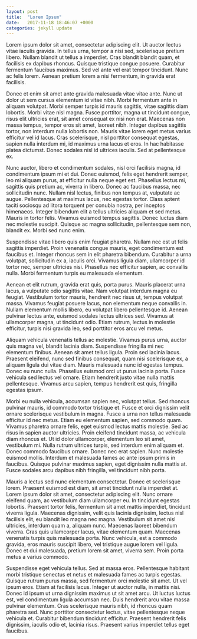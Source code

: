 ```yaml
---
layout: post
title:  "Lorem Ipsum"
date:   2017-11-18 18:46:07 +0000
categories: jekyll update
---
```

Lorem ipsum dolor sit amet, consectetur adipiscing elit. Ut auctor lectus vitae iaculis gravida. In tellus urna, tempor a nisi sed, scelerisque pretium libero. Nullam blandit ut tellus a imperdiet. Cras blandit blandit quam, et facilisis ex dapibus rhoncus. Quisque tristique congue posuere. Curabitur fermentum faucibus maximus. Sed vel ante vel erat tempor tincidunt. Nunc ac felis lorem. Aenean pretium lorem a nisi fermentum, in gravida erat facilisis.

Donec et enim sit amet ante gravida malesuada vitae vitae ante. Nunc ut dolor ut sem cursus elementum id vitae nibh. Morbi fermentum ante in aliquam volutpat. Morbi semper turpis id mauris sagittis, vitae sagittis diam lobortis. Morbi vitae nisl magna. Fusce porttitor, magna ut tincidunt congue, risus elit ultricies erat, sit amet consequat ex nisi non erat. Maecenas non massa tempus, tempor eros sit amet, laoreet nibh. Integer dapibus sagittis tortor, non interdum nulla lobortis non. Mauris vitae lorem eget metus varius efficitur vel id lacus. Cras scelerisque, nisl porttitor consequat egestas, sapien nulla interdum mi, id maximus urna lacus et eros. In hac habitasse platea dictumst. Donec sodales nisl id ultrices iaculis. Sed at pellentesque ex.

Nunc auctor, libero et condimentum sodales, nisl orci facilisis magna, id condimentum ipsum mi et dui. Donec euismod, felis eget hendrerit semper, leo mi aliquam purus, at efficitur nulla neque eget est. Phasellus lectus mi, sagittis quis pretium ac, viverra in libero. Donec ac faucibus massa, nec sollicitudin nunc. Nullam nisl lectus, finibus non tempus at, vulputate ac augue. Pellentesque at maximus lacus, nec egestas tortor. Class aptent taciti sociosqu ad litora torquent per conubia nostra, per inceptos himenaeos. Integer bibendum elit a tellus ultricies aliquam et sed metus. Mauris in tortor felis. Vivamus euismod tempus sagittis. Donec luctus diam nec molestie suscipit. Quisque ac magna sollicitudin, pellentesque sem non, blandit ex. Morbi sed nunc enim.

Suspendisse vitae libero quis enim feugiat pharetra. Nullam nec est ut felis sagittis imperdiet. Proin venenatis congue mauris, eget condimentum est faucibus et. Integer rhoncus sem in elit pharetra bibendum. Curabitur a urna volutpat, sollicitudin ex a, iaculis orci. Vivamus ligula diam, ullamcorper id tortor nec, semper ultricies nisi. Phasellus nec efficitur sapien, ac convallis nulla. Morbi fermentum turpis eu malesuada elementum.

Aenean et elit rutrum, gravida erat quis, porta purus. Mauris placerat urna lacus, a vulputate odio sagittis vitae. Nam volutpat interdum magna eu feugiat. Vestibulum tortor mauris, hendrerit nec risus ut, tempus volutpat massa. Vivamus feugiat posuere lacus, non elementum neque convallis in. Nullam elementum mollis libero, eu volutpat libero pellentesque id. Aenean pulvinar lectus ante, euismod sodales lectus ultrices sed. Vivamus at ullamcorper magna, ut tincidunt odio. Etiam rutrum, lectus in molestie efficitur, turpis nisi gravida leo, sed porttitor eros arcu vel metus. 

 Aliquam vehicula venenatis tellus ac molestie. Vivamus purus urna, auctor quis magna vel, blandit lacinia diam. Suspendisse fringilla mi nec elementum finibus. Aenean sit amet tellus ligula. Proin sed lacinia lacus. Praesent eleifend, nunc sed finibus consequat, quam nisi scelerisque ex, a aliquam ligula dui vitae diam. Mauris malesuada nunc id egestas tempus. Donec eu nunc nulla. Phasellus euismod orci ut purus lacinia porta. Fusce vehicula sed lectus vel ornare. Etiam hendrerit justo vitae nulla mattis pellentesque. Vivamus arcu sapien, tempus hendrerit est quis, fringilla egestas ipsum.

Morbi eu nulla vehicula, accumsan sapien nec, volutpat tellus. Sed rhoncus pulvinar mauris, id commodo tortor tristique et. Fusce et orci dignissim velit ornare scelerisque vestibulum in magna. Fusce a urna non tellus malesuada efficitur id nec metus. Etiam eu elementum sapien, sed commodo quam. Vivamus pharetra ornare felis, eget euismod lectus mattis molestie. Sed ac risus in sapien auctor ultricies. Proin eleifend tincidunt massa, ac vehicula diam rhoncus et. Ut id dolor ullamcorper, elementum leo sit amet, vestibulum mi. Nulla rutrum ultrices turpis, sed interdum enim aliquam et. Donec commodo faucibus ornare. Donec nec erat sapien. Nunc molestie euismod mollis. Interdum et malesuada fames ac ante ipsum primis in faucibus. Quisque pulvinar maximus sapien, eget dignissim nulla mattis at. Fusce sodales arcu dapibus nibh fringilla, vel tincidunt nibh porta.

Mauris a lectus sed nunc elementum consectetur. Donec et scelerisque lorem. Praesent euismod est diam, sit amet tincidunt nulla imperdiet at. Lorem ipsum dolor sit amet, consectetur adipiscing elit. Nunc ornare eleifend quam, ac vestibulum diam ullamcorper eu. In tincidunt egestas lobortis. Praesent tortor felis, fermentum sit amet mattis imperdiet, tincidunt viverra ligula. Maecenas dignissim, velit quis lacinia dignissim, lectus nisl facilisis elit, eu blandit leo magna nec magna. Vestibulum sit amet nisl ultricies, interdum quam a, aliquam nunc. Maecenas laoreet bibendum viverra. Cras quis ullamcorper lacus, vitae elementum quam. Maecenas venenatis turpis quis malesuada porta. Nunc vehicula, est a commodo gravida, eros mauris suscipit libero, vel tristique augue lorem vel ligula. Donec et dui malesuada, pretium lorem sit amet, viverra sem. Proin porta metus a varius commodo.

Suspendisse eget vehicula tellus. Sed at massa eros. Pellentesque habitant morbi tristique senectus et netus et malesuada fames ac turpis egestas. Quisque rutrum purus massa, sed fermentum orci molestie sit amet. Ut vel ipsum eros. Etiam at facilisis lacus. Integer ut auctor nulla, in mattis nisi. Donec id ipsum ut urna dignissim maximus ut sit amet arcu. Ut luctus luctus est, vel condimentum ligula accumsan nec. Duis hendrerit arcu vitae massa pulvinar elementum. Cras scelerisque mauris nibh, id rhoncus quam pharetra sed. Nunc porttitor consectetur lectus, vitae pellentesque neque vehicula et. Curabitur bibendum tincidunt efficitur. Praesent hendrerit felis dignissim, iaculis odio et, lacinia risus. Praesent varius imperdiet tellus eget faucibus. 